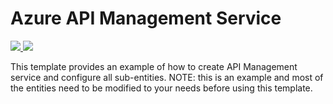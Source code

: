 # Azure API Management Service

<a href="https://portal.azure.com/#create/Microsoft.Template/uri/https%3A%2F%2Fraw.githubusercontent.com%2Fazure%2Fazure-quickstart-templates%2Fmaster%2F201-api-management-create-all-sub-resources%2Fazuredeploy.json" target="_blank">
    <img src="http://azuredeploy.net/deploybutton.png"/>
</a>
<a href="http://armviz.io/#/?load=https%3A%2F%2Fraw.githubusercontent.com%2FAzure%2Fazure-quickstart-templates%2Fmaster%2F201-api-management-create-all-sub-resources%2Fazuredeploy.json" target="_blank">
    <img src="http://armviz.io/visualizebutton.png"/>
</a>

This template provides an example of how to create API Management service and configure all sub-entities. NOTE: this is an example and most of the entities need to be modified to your needs before using this template.